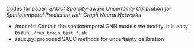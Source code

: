 Codes for paper: *SAUC: Sparsity-aware Uncertainty Calibration for Spatiotemporal Prediction with Graph Neural Networks*

- /models: Contain the spatiotemporal GNN models we modify. It is easy to run `./run_train_test_*.sh`
- sauc.py: proposed SAUC methods for uncertainty calibration